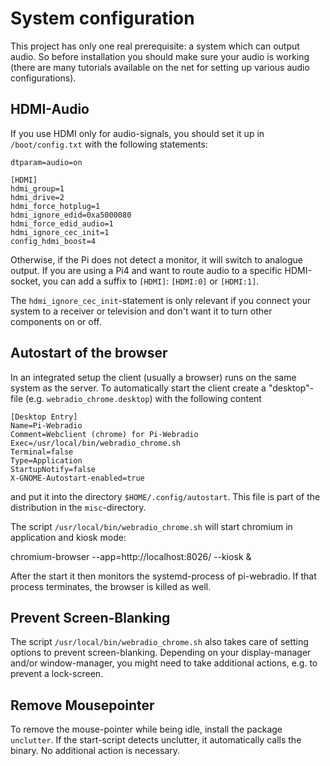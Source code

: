System configuration
====================

This project has only one real prerequisite: a system which can output audio.
So before installation you should make sure your audio is working
(there are many tutorials available on the net for setting up various
audio configurations).


HDMI-Audio
----------

If you use HDMI only for audio-signals, you should set it up in
`/boot/config.txt` with the following statements:

    dtparam=audio=on

    [HDMI]
    hdmi_group=1
    hdmi_drive=2
    hdmi_force_hotplug=1
    hdmi_ignore_edid=0xa5000080
    hdmi_force_edid_audio=1
    hdmi_ignore_cec_init=1
    config_hdmi_boost=4

Otherwise, if the Pi does not detect a monitor, it will switch to analogue
output. If you are using a Pi4 and want to route audio to a specific
HDMI-socket, you can add a suffix to `[HDMI]`: `[HDMI:0]` or `[HDMI:1]`.

The `hdmi_ignore_cec_init`-statement is only relevant if you connect your
system to a receiver or television and don't want it to turn other
components on or off.


Autostart of the browser
------------------------

In an integrated setup the client (usually a browser) runs
on the same system as the server. To automatically start the client
create a "desktop"-file (e.g. `webradio_chrome.desktop`)
with the following content

    [Desktop Entry]
    Name=Pi-Webradio
    Comment=Webclient (chrome) for Pi-Webradio
    Exec=/usr/local/bin/webradio_chrome.sh
    Terminal=false
    Type=Application
    StartupNotify=false
    X-GNOME-Autostart-enabled=true

and put it into the directory `$HOME/.config/autostart`. This file
is part of the distribution in the `misc`-directory.

The script `/usr/local/bin/webradio_chrome.sh` will start chromium
in application and kiosk mode:

chromium-browser --app=http://localhost:8026/ --kiosk &

After the start it then monitors the systemd-process of pi-webradio.
If that process terminates, the browser is killed as well.


Prevent Screen-Blanking
-----------------------

The script `/usr/local/bin/webradio_chrome.sh` also takes care of
setting options to prevent screen-blanking. Depending on your
display-manager and/or window-manager, you might need to take
additional actions, e.g. to prevent a lock-screen.


Remove Mousepointer
-------------------

To remove the mouse-pointer while being idle, install the package
`unclutter`. If the start-script detects unclutter, it automatically
calls the binary. No additional action is necessary.
